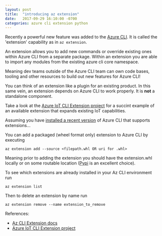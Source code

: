 ```yaml
---
layout: post
title:  "introducing az extension"
date:   2017-09-29 16:10:00 -0700
categories: azure cli extension python
---
```


Recently a powerful new feature was added to the [Azure CLI](https://github.com/Azure/azure-cli). It is called the 'extension' capability as in `az extension`.

An extension allows you to add new commands or override existing ones within Azure CLI from a separate package. Within an extension you are able to import any modules from the existing azure cli core namespace.

Meaning dev teams outside of the Azure CLI team can own code bases, tooling and other resources to build out new features for Azure CLI!

You can think of an extension like a plugin for an existing product. In this same vein, an extension depends on Azure CLI to work properly. It is **not** a standalone component.

Take a look at the [Azure IoT CLI Extension project](https://github.com/Azure/azure-iot-cli-extension) for a succint example of an available extension that expands existing IoT capabilities.

Assuming you have [installed a recent version](https://docs.microsoft.com/en-us/cli/azure/install-azure-cli?view=azure-cli-latest) of Azure CLI that supports extensions...

You can add a packaged (wheel format only) extension to Azure CLI by executing

```
az extension add --source <filepath.whl OR uri for .whl>
```

Meaning prior to adding the extension you should have the extension.whl locally or on some routable location ([Pypi](https://pypi.python.org/pypi/azure-cli-iot-ext) is an excellent choice).


To see which extensions are already installed in your Az CLI environment run

```
az extension list
```

Then to delete an extension by name run

```
az extension remove --name extension_to_remove
```


References:
- [Az CLI Extension docs](https://github.com/Azure/azure-cli/tree/master/doc/extensions)
- [Azure IoT CLI Extension project](https://github.com/Azure/azure-iot-cli-extension)